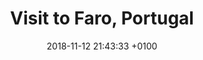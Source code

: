 ---
layout: post
title:  "Visit to Faro, Portugal"
description: "Visit to the beautiful, lively and historic city of Faro, Portugal"
date:   2018-11-12 21:43:33 +0100
categories: faro portugal art
introduction: I spent some time recently in Faro, Portugal, a city which has its fair share of beautiful things.
h2-1: Faro Old City
image1: https://res.cloudinary.com/dtn9ari2r/image/upload/v1542148050/IMG_1854.png
alt-image1: Street sign in Faro Portugal
text1: The Portuguese are famous for their tiles. The street signs are a pretty good example
h2-2: Faro Museum
image2: https://res.cloudinary.com/dtn9ari2r/image/upload/v1542147614/IMG_1782.png
alt-image2: Roman mosaic in Faro Portugal
text2: The Romans conquered southern Portugal and as always they left us some wonderful mosaics. This detail shows that dubious hairware goes back many centuries.
---